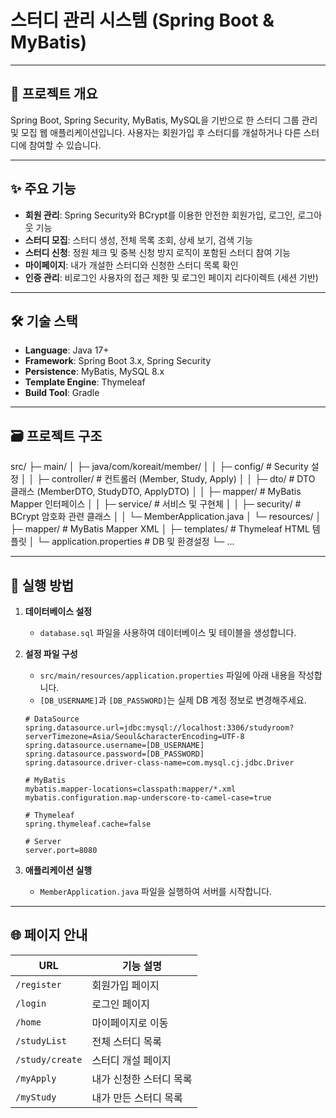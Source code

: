 # 스터디 관리 시스템 (Spring Boot & MyBatis)

---

## 📌 프로젝트 개요

Spring Boot, Spring Security, MyBatis, MySQL을 기반으로 한 스터디 그룹 관리 및 모집 웹 애플리케이션입니다. 사용자는 회원가입 후 스터디를 개설하거나 다른 스터디에 참여할 수 있습니다.

---

## ✨ 주요 기능

* **회원 관리**: Spring Security와 BCrypt를 이용한 안전한 회원가입, 로그인, 로그아웃 기능
* **스터디 모집**: 스터디 생성, 전체 목록 조회, 상세 보기, 검색 기능
* **스터디 신청**: 정원 체크 및 중복 신청 방지 로직이 포함된 스터디 참여 기능
* **마이페이지**: 내가 개설한 스터디와 신청한 스터디 목록 확인
* **인증 관리**: 비로그인 사용자의 접근 제한 및 로그인 페이지 리다이렉트 (세션 기반)

---

## 🛠️ 기술 스택

* **Language**: Java 17+
* **Framework**: Spring Boot 3.x, Spring Security
* **Persistence**: MyBatis, MySQL 8.x
* **Template Engine**: Thymeleaf
* **Build Tool**: Gradle

---

## 🗃️ 프로젝트 구조

src/
├─ main/
│  ├─ java/com/koreait/member/
│  │  ├─ config/         # Security 설정
│  │  ├─ controller/     # 컨트롤러 (Member, Study, Apply)
│  │  ├─ dto/            # DTO 클래스 (MemberDTO, StudyDTO, ApplyDTO)
│  │  ├─ mapper/         # MyBatis Mapper 인터페이스
│  │  ├─ service/        # 서비스 및 구현체
│  │  ├─ security/       # BCrypt 암호화 관련 클래스
│  │  └─ MemberApplication.java
│  └─ resources/
│     ├─ mapper/         # MyBatis Mapper XML
│     ├─ templates/      # Thymeleaf HTML 템플릿
│     └─ application.properties # DB 및 환경설정
└─ ...


---

## 🚀 실행 방법

1.  **데이터베이스 설정**
    * `database.sql` 파일을 사용하여 데이터베이스 및 테이블을 생성합니다.

2.  **설정 파일 구성**
    * `src/main/resources/application.properties` 파일에 아래 내용을 작성합니다.
    * `[DB_USERNAME]`과 `[DB_PASSWORD]`는 실제 DB 계정 정보로 변경해주세요.

    ```properties
    # DataSource
    spring.datasource.url=jdbc:mysql://localhost:3306/studyroom?serverTimezone=Asia/Seoul&characterEncoding=UTF-8
    spring.datasource.username=[DB_USERNAME]
    spring.datasource.password=[DB_PASSWORD]
    spring.datasource.driver-class-name=com.mysql.cj.jdbc.Driver

    # MyBatis
    mybatis.mapper-locations=classpath:mapper/*.xml
    mybatis.configuration.map-underscore-to-camel-case=true

    # Thymeleaf
    spring.thymeleaf.cache=false

    # Server
    server.port=8080
    ```
3.  **애플리케이션 실행**
    * `MemberApplication.java` 파일을 실행하여 서버를 시작합니다.

---

## 🌐 페이지 안내

| URL             | 기능 설명                  |
| --------------- | -------------------------- |
| `/register`     | 회원가입 페이지            |
| `/login`        | 로그인 페이지              |
| `/home`         | 마이페이지로 이동          |
| `/studyList`    | 전체 스터디 목록           |
| `/study/create` | 스터디 개설 페이지         |
| `/myApply`      | 내가 신청한 스터디 목록    |
| `/myStudy`      | 내가 만든 스터디 목록      |
